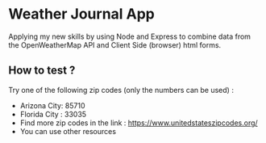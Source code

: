 # Weather Journal App
Applying my new skills by using Node and Express to combine data from the OpenWeatherMap API and Client Side (browser) html forms.

## How to test ?
Try one of the following zip codes (only the numbers can be used) :
- Arizona City: 85710
- Florida City : 33035
- Find more zip codes in the link : https://www.unitedstateszipcodes.org/
- You can use other resources 